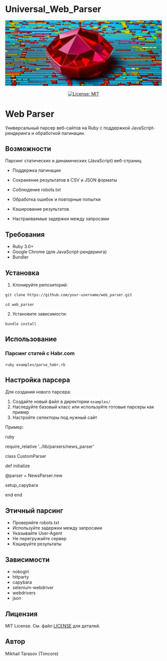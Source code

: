 # Universal_Web_Parser
<p align="center">
 <img src="Universal_Web_Parser.png" alt="Universal_Web_Parser" width="800"/>
</p>
<p align="center">
 <a href="https://opensource.org/licenses/MIT">
   <img src="https://img.shields.io/badge/License-MIT-blue.svg" alt="License: MIT">
 </a>

# Web Parser
Универсальный парсер веб-сайтов на Ruby с поддержкой JavaScript-рендеринга и обработкой пагинации.
## Возможности
Парсинг статических и динамических (JavaScript) веб-страниц

- Поддержка пагинации

- Сохранение результатов в CSV и JSON форматы
 
- Соблюдение robots.txt
 
- Обработка ошибок и повторные попытки
 
- Кэширование результатов
 
- Настраиваемые задержки между запросами
 
## Требования

- Ruby 3.0+
- Google Chrome (для JavaScript-рендеринга)
- Bundler
  
## Установка

1. Клонируйте репозиторий:

`git clone https://github.com/your-username/web_parser.git`

`cd web_parser`

2. Установите зависимости:

`bundle install`


## Использование

### Парсинг статей с Habr.com

`ruby examples/parse_habr.rb`


## Настройка парсера

Для создания нового парсера:

1. Создайте новый файл в директории `examples/`
2. Наследуйте базовый класс или используйте готовые парсеры как пример
3. Настройте селекторы под нужный сайт

Пример:

ruby

require_relative '../lib/parsers/news_parser'

class CustomParser

def initialize

@parser = NewsParser.new

setup_capybara

end
end


## Этичный парсинг

- Проверяйте robots.txt
- Используйте задержки между запросами
- Указывайте User-Agent
- Не перегружайте сервер
- Кэшируйте результаты

## Зависимости

- nokogiri
- httparty
- capybara
- selenium-webdriver
- webdrivers
- json

## Лицензия

MIT License. См. файл [LICENSE](LICENSE) для деталей.

## Автор

Mikhail Tarasov (Timcore)





